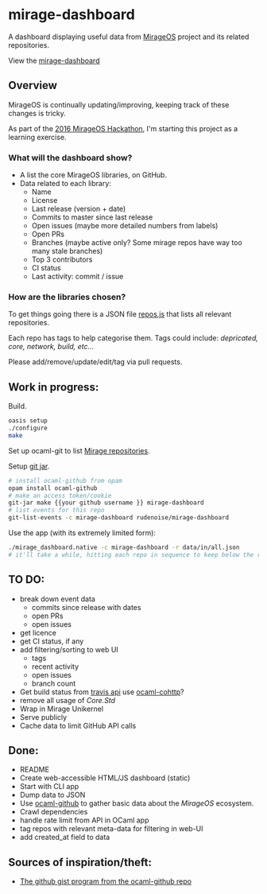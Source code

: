 # mirage-dashboard

A dashboard displaying useful data from
[MirageOS](https://mirage.io/) project and its related
repositories.

View the [mirage-dashboard](http://rudenoise.github.io/mirage-dashboard/)

## Overview

MirageOS is continually updating/improving, keeping track of these
changes is tricky.

As part of the [2016 MirageOS Hackathon](http://canopy.mirage.io),
I'm starting this project as a learning exercise.

### What will the dashboard show?

* A list the core MirageOS libraries, on GitHub.
* Data related to each library:
  * Name
  * License
  * Last release (version + date)
  * Commits to master since last release
  * Open issues (maybe more detailed numbers from labels)
  * Open PRs
  * Branches (maybe active only? Some mirage repos have way too many stale branches)
  * Top 3 contributors
  * CI status
  * Last activity: commit / issue

### How are the libraries chosen?

To get things going there is a JSON file
[repos.js](https://raw.githubusercontent.com/rudenoise/mirage-dashboard/master/data/in/all.json)
that lists all relevant repositories.

Each repo has tags to help categorise them. Tags could include:
_depricated, core, network, build, etc..._

Please add/remove/update/edit/tag via pull requests.

## Work in progress:

Build.

```sh
oasis setup
./configure
make
```

Set up ocaml-git to list [Mirage repositories](https://github.com/mirage).

Setup [git jar](https://github.com/mirage/ocaml-github#git-jar).

```sh
# install ocaml-github from opam
opam install ocaml-github
# make an access token/cookie
git-jar make {{your github username }} mirage-dashboard
# list events for this repo
git-list-events -c mirage-dashboard rudenoise/mirage-dashboard
```

Use the app (with its extremely limited form):

```sh
./mirage_dashboard.native -c mirage-dashboard -r data/in/all.json
# it'll take a while, hitting each repo in sequence to keep below the rate limit
```

## TO DO:

* break down event data
  * commits since release with dates
  * open PRs
  * open issues
* get licence
* get CI status, if any
* add filtering/sorting to web UI
  * tags
  * recent activity
  * open issues
  * branch count
* Get build status from
  [travis api](https://api.travis-ci.org/repositories/mirage/ocaml-cohttp.json?branch=master)
  use [ocaml-cohttp](https://github.com/mirage/ocaml-cohttp)?
* remove all usage of _Core.Std_
* Wrap in Mirage Unikernel
* Serve publicly
* Cache data to limit GitHub API calls

## Done:

* README
* Create web-accessible HTML/JS dashboard (static)
* Start with CLI app
* Dump data to JSON
* Use [ocaml-github](https://github.com/mirage/ocaml-github) to
  gather basic data about the _MirageOS_ ecosystem.
* Crawl dependencies
* handle rate limit from API in OCaml app
* tag repos with relevant meta-data for filtering in web-UI
* add created_at field to data

## Sources of inspiration/theft:

* [The github gist program from the ocaml-github repo](https://github.com/mirage/ocaml-github/blob/master/gist/gist.ml)
